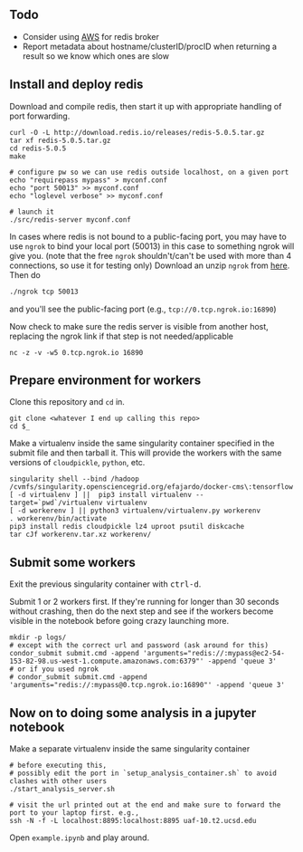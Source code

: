 ## Todo
* Consider using [AWS](https://docs.aws.amazon.com/AmazonElastiCache/latest/red-ug/nodes-connecting.html) for redis broker
* Report metadata about hostname/clusterID/procID when returning a result so we know which ones are slow

## Install and deploy redis

Download and compile redis, then start it up
with appropriate handling of port forwarding.
```
curl -O -L http://download.redis.io/releases/redis-5.0.5.tar.gz
tar xf redis-5.0.5.tar.gz
cd redis-5.0.5
make

# configure pw so we can use redis outside localhost, on a given port
echo "requirepass mypass" > myconf.conf
echo "port 50013" >> myconf.conf
echo "loglevel verbose" >> myconf.conf

# launch it
./src/redis-server myconf.conf

```

In cases where redis is not bound to a public-facing port, you may have to use `ngrok`
to bind your local port (50013) in this case to something ngrok will give you.
(note that the free `ngrok` shouldn't/can't be used with more than 4 connections, so use it for testing only)
Download an unzip `ngrok` from [here](https://ngrok.com/download). Then do
```bash
./ngrok tcp 50013
```
and you'll see the public-facing port (e.g., `tcp://0.tcp.ngrok.io:16890`)

Now check to make sure the redis server is visible from another host, replacing the ngrok link if
that step is not needed/applicable
```
nc -z -v -w5 0.tcp.ngrok.io 16890
```

## Prepare environment for workers

Clone this repository and `cd` in.
```
git clone <whatever I end up calling this repo>
cd $_
```

Make a virtualenv inside the same singularity container specified in the submit file and then tarball it.
This will provide the workers with the same versions of `cloudpickle`, `python`, etc.
```
singularity shell --bind /hadoop /cvmfs/singularity.opensciencegrid.org/efajardo/docker-cms\:tensorflow 
[ -d virtualenv ] ||  pip3 install virtualenv --target=`pwd`/virtualenv virtualenv
[ -d workerenv ] || python3 virtualenv/virtualenv.py workerenv
. workerenv/bin/activate
pip3 install redis cloudpickle lz4 uproot psutil diskcache
tar cJf workerenv.tar.xz workerenv/
```


## Submit some workers

Exit the previous singularity container with <kbd>ctrl-d</kbd>.

Submit 1 or 2 workers first. If they're running for longer than 30 seconds without crashing, then
do the next step and see if the workers become visible in the notebook before going crazy launching more.
```
mkdir -p logs/
# except with the correct url and password (ask around for this)
condor_submit submit.cmd -append 'arguments="redis://:mypass@ec2-54-153-82-98.us-west-1.compute.amazonaws.com:6379"' -append 'queue 3'
# or if you used ngrok
# condor_submit submit.cmd -append 'arguments="redis://:mypass@0.tcp.ngrok.io:16890"' -append 'queue 3'
```

## Now on to doing some analysis in a jupyter notebook

Make a separate virtualenv inside the same singularity container
```
# before executing this,
# possibly edit the port in `setup_analysis_container.sh` to avoid clashes with other users
./start_analysis_server.sh

# visit the url printed out at the end and make sure to forward the port to your laptop first. e.g.,
ssh -N -f -L localhost:8895:localhost:8895 uaf-10.t2.ucsd.edu
```

Open `example.ipynb` and play around.
